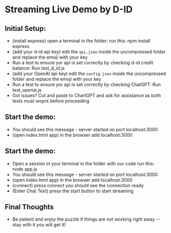 # Streaming Live Demo by D-ID

## Initial Setup:
* (install express) open a terminal in the folder:
    run this: npm install express
* (add your d-id api key) edit the `api.json` inside the uncompressed folder and replace the emoji with your key
* Run a test to ensure yor api is set correctly by checking d-id credit balance:  Run test_d_id.js
* (add your OpenAI api key) edit the `config.json` inside the uncompressed folder and replace the emoji with your key
* Run a test to ensure yor api is set correctly by checking ChatGPT:  Run test_openai.js
*  Got issues?  Cut and paste to ChartGPT and ask for assistance as both tests must woprk before proceeding

## Start the demo:
* You should see this message - server started on port localhost:3000
* (open index.html app) in the browser add localhost:3000

## Start the demo:
* Open a session in your terminal in the folder with our code run this: node app.js 
* You should see this message - server started on port localhost:3000
* (open index.html app) in the browser add localhost:3000
* (connect) press connect you should see the connection ready 
* (Enter Chat Text) press the start button to start streaming

## Final Thoughts
* Be patient and enjoy the puzzle if things are not working right away -- stay with it you will get it!